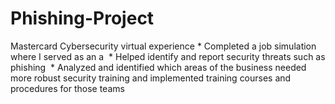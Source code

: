 # Phishing-Project
Mastercard Cybersecurity virtual experience   * Completed a job simulation where I served as an a   * Helped identify and report security threats such as phishing   * Analyzed and identified which areas of the business needed more robust    security training and implemented training courses and procedures for those    teams
